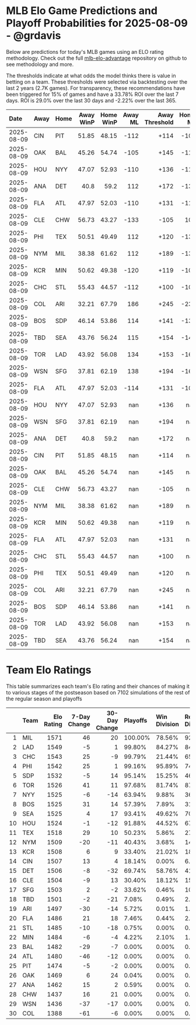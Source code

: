 # MLB Elo Game Predictions and Playoff Probabilities for 2025-08-09 - @grdavis
Below are predictions for today's MLB games using an ELO rating methodology. Check out the full [mlb-elo-advantage](https://github.com/grdavis/mlb-elo-advantage) repository on github to see methodology and more.

The thresholds indicate at what odds the model thinks there is value in betting on a team. These thresholds were selected via backtesting over the last 2 years (2.7K games). For transparency, these recommendations have been triggered for 15% of games and have a 33.78% ROI over the last 7 days. ROI is 29.0% over the last 30 days and -2.22% over the last 365.

| Date       | Away   | Home   |   Away WinP |   Home WinP |   Away ML |   Away Threshold |   Home ML |   Home Threshold |
|:-----------|:-------|:-------|------------:|------------:|----------:|-----------------:|----------:|-----------------:|
| 2025-08-09 | CIN    | PIT    |       51.85 |       48.15 |      -112 |             +114 |      -109 |             +131 |
| 2025-08-09 | OAK    | BAL    |       45.26 |       54.74 |      -105 |             +145 |      -115 |             +103 |
| 2025-08-09 | HOU    | NYY    |       47.07 |       52.93 |      -110 |             +136 |      -111 |             +110 |
| 2025-08-09 | ANA    | DET    |       40.8  |       59.2  |       112 |             +172 |      -136 |             -114 |
| 2025-08-09 | FLA    | ATL    |       47.97 |       52.03 |      -110 |             +131 |      -111 |             +113 |
| 2025-08-09 | CLE    | CHW    |       56.73 |       43.27 |      -133 |             -105 |       109 |             +157 |
| 2025-08-09 | PHI    | TEX    |       50.51 |       49.49 |       112 |             +120 |      -137 |             +124 |
| 2025-08-09 | NYM    | MIL    |       38.38 |       61.62 |       112 |             +189 |      -137 |             -125 |
| 2025-08-09 | KCR    | MIN    |       50.62 |       49.38 |      -120 |             +119 |      -102 |             +125 |
| 2025-08-09 | CHC    | STL    |       55.43 |       44.57 |      -112 |             +100 |      -108 |             +149 |
| 2025-08-09 | COL    | ARI    |       32.21 |       67.79 |       186 |             +245 |      -231 |             -157 |
| 2025-08-09 | BOS    | SDP    |       46.14 |       53.86 |       114 |             +141 |      -139 |             +106 |
| 2025-08-09 | TBD    | SEA    |       43.76 |       56.24 |       115 |             +154 |      -140 |             -103 |
| 2025-08-09 | TOR    | LAD    |       43.92 |       56.08 |       134 |             +153 |      -164 |             -102 |
| 2025-08-09 | WSN    | SFG    |       37.81 |       62.19 |       138 |             +194 |      -168 |             -127 |
| 2025-08-09 | FLA    | ATL    |       47.97 |       52.03 |      -114 |             +131 |      -106 |             +113 |
| 2025-08-09 | HOU    | NYY    |       47.07 |       52.93 |       nan |             +136 |       nan |             +110 |
| 2025-08-09 | WSN    | SFG    |       37.81 |       62.19 |       nan |             +194 |       nan |             -127 |
| 2025-08-09 | ANA    | DET    |       40.8  |       59.2  |       nan |             +172 |       nan |             -114 |
| 2025-08-09 | CIN    | PIT    |       51.85 |       48.15 |       nan |             +114 |       nan |             +131 |
| 2025-08-09 | OAK    | BAL    |       45.26 |       54.74 |       nan |             +145 |       nan |             +103 |
| 2025-08-09 | CLE    | CHW    |       56.73 |       43.27 |       nan |             -105 |       nan |             +157 |
| 2025-08-09 | NYM    | MIL    |       38.38 |       61.62 |       nan |             +189 |       nan |             -125 |
| 2025-08-09 | KCR    | MIN    |       50.62 |       49.38 |       nan |             +119 |       nan |             +125 |
| 2025-08-09 | FLA    | ATL    |       47.97 |       52.03 |       nan |             +131 |       nan |             +113 |
| 2025-08-09 | CHC    | STL    |       55.43 |       44.57 |       nan |             +100 |       nan |             +149 |
| 2025-08-09 | PHI    | TEX    |       50.51 |       49.49 |       nan |             +120 |       nan |             +124 |
| 2025-08-09 | COL    | ARI    |       32.21 |       67.79 |       nan |             +245 |       nan |             -157 |
| 2025-08-09 | BOS    | SDP    |       46.14 |       53.86 |       nan |             +141 |       nan |             +106 |
| 2025-08-09 | TOR    | LAD    |       43.92 |       56.08 |       nan |             +153 |       nan |             -102 |
| 2025-08-09 | TBD    | SEA    |       43.76 |       56.24 |       nan |             +154 |       nan |             -103 |

# Team Elo Ratings
This table summarizes each team's Elo rating and their chances of making it to various stages of the postseason based on 7102 simulations of the rest of the regular season and playoffs

|    | Team   |   Elo Rating |   7-Day Change |   30-Day Change | Playoffs   | Win Division   | Reach Div. Rd.   | Reach CS   | Reach WS   | Win WS   |
|---:|:-------|-------------:|---------------:|----------------:|:-----------|:---------------|:-----------------|:-----------|:-----------|:---------|
|  1 | MIL    |         1571 |             46 |              20 | 100.00%    | 78.56%         | 92.55%           | 57.45%     | 36.43%     | 25.49%   |
|  2 | LAD    |         1549 |             -5 |               1 | 99.80%     | 84.27%         | 84.50%           | 46.72%     | 22.16%     | 13.45%   |
|  3 | CHC    |         1543 |             25 |              -9 | 99.79%     | 21.44%         | 65.84%           | 27.88%     | 13.71%     | 7.94%    |
|  4 | PHI    |         1542 |             25 |               1 | 99.16%     | 95.89%         | 74.80%           | 36.44%     | 15.57%     | 9.10%    |
|  5 | SDP    |         1532 |             -5 |              14 | 95.14%     | 15.25%         | 46.52%           | 19.70%     | 8.43%      | 4.72%    |
|  6 | TOR    |         1526 |             41 |              11 | 97.68%     | 81.74%         | 87.48%           | 47.82%     | 25.39%     | 10.28%   |
|  7 | NYY    |         1525 |             -6 |             -14 | 63.94%     | 9.88%          | 36.12%           | 17.90%     | 9.07%      | 3.42%    |
|  8 | BOS    |         1525 |             31 |              14 | 57.39%     | 7.89%          | 31.79%           | 15.85%     | 8.41%      | 2.91%    |
|  9 | SEA    |         1525 |              4 |              17 | 93.41%     | 49.62%         | 70.11%           | 36.48%     | 19.23%     | 7.53%    |
| 10 | HOU    |         1524 |             -1 |             -12 | 91.88%     | 44.52%         | 67.05%           | 34.96%     | 17.71%     | 6.83%    |
| 11 | TEX    |         1518 |             29 |              10 | 50.23%     | 5.86%          | 27.20%           | 13.24%     | 6.25%      | 2.44%    |
| 12 | NYM    |         1509 |            -20 |             -11 | 40.43%     | 3.68%          | 14.95%           | 5.22%      | 1.75%      | 0.84%    |
| 13 | KCR    |         1508 |              6 |               9 | 33.40%     | 21.02%         | 18.61%           | 8.22%      | 3.46%      | 0.97%    |
| 14 | CIN    |         1507 |             13 |               4 | 18.14%     | 0.00%          | 6.14%            | 2.11%      | 0.56%      | 0.18%    |
| 15 | DET    |         1506 |             -8 |             -32 | 69.74%     | 58.76%         | 41.33%           | 17.04%     | 6.89%      | 2.28%    |
| 16 | CLE    |         1504 |             -9 |              13 | 30.40%     | 18.12%         | 15.35%           | 6.48%      | 2.96%      | 0.87%    |
| 17 | SFG    |         1503 |              2 |              -2 | 33.62%     | 0.46%          | 10.72%           | 3.27%      | 0.99%      | 0.45%    |
| 18 | TBD    |         1501 |             -2 |             -21 | 7.08%      | 0.49%          | 2.87%            | 1.25%      | 0.41%      | 0.11%    |
| 19 | ARI    |         1497 |            -30 |             -14 | 5.72%      | 0.01%          | 1.79%            | 0.62%      | 0.27%      | 0.07%    |
| 20 | FLA    |         1486 |             21 |              18 | 7.46%      | 0.44%          | 2.06%            | 0.54%      | 0.13%      | 0.04%    |
| 21 | STL    |         1485 |            -10 |             -18 | 0.75%      | 0.00%          | 0.14%            | 0.06%      | 0.00%      | 0.00%    |
| 22 | MIN    |         1484 |             -6 |              -4 | 4.22%      | 2.10%          | 1.87%            | 0.69%      | 0.21%      | 0.07%    |
| 23 | BAL    |         1482 |            -29 |              -7 | 0.00%      | 0.00%          | 0.00%            | 0.00%      | 0.00%      | 0.00%    |
| 24 | ATL    |         1480 |            -46 |             -12 | 0.00%      | 0.00%          | 0.00%            | 0.00%      | 0.00%      | 0.00%    |
| 25 | PIT    |         1474 |             -5 |              -2 | 0.00%      | 0.00%          | 0.00%            | 0.00%      | 0.00%      | 0.00%    |
| 26 | OAK    |         1469 |              6 |              24 | 0.04%      | 0.00%          | 0.00%            | 0.00%      | 0.00%      | 0.00%    |
| 27 | ANA    |         1462 |             15 |               2 | 0.59%      | 0.00%          | 0.21%            | 0.07%      | 0.01%      | 0.00%    |
| 28 | CHW    |         1437 |             16 |              21 | 0.00%      | 0.00%          | 0.00%            | 0.00%      | 0.00%      | 0.00%    |
| 29 | WSN    |         1436 |            -37 |             -17 | 0.00%      | 0.00%          | 0.00%            | 0.00%      | 0.00%      | 0.00%    |
| 30 | COL    |         1388 |            -61 |              -6 | 0.00%      | 0.00%          | 0.00%            | 0.00%      | 0.00%      | 0.00%    |